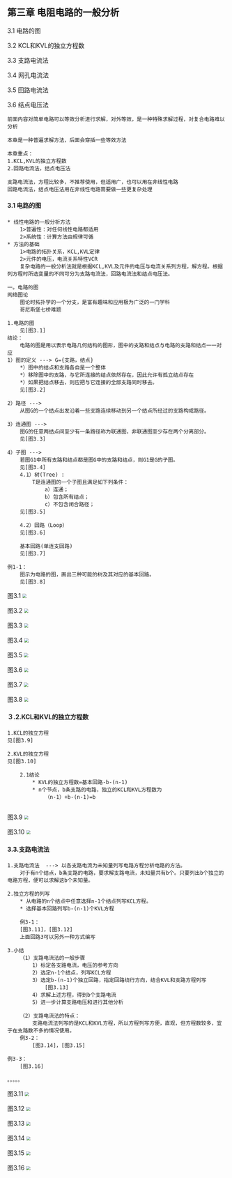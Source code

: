 ## 第三章 电阻电路的一般分析

3.1 电路的图

3.2 KCL和KVL的独立方程数

3.3 支路电流法

3.4 网孔电流法

3.5 回路电流法

3.6 结点电压法

```
前面内容对简单电路可以等效分析进行求解，对外等效，是一种特殊求解过程，对复合电路难以分析

本章是一种普遍求解方法，后面会穿插一些等效方法

本章重点：
1.KCL,KVL的独立方程数
2.回路电流法，结点电压法

支路电流法，方程比较多，不推荐使用，但适用广，也可以用在非线性电路
回路电流法，结点电压法用在非线性电路需要做一些更复杂处理
```
#### 3.1 电路的图

```
* 线性电路的一般分析方法
	1>普遍性：对任何线性电路都适用
	2>系统性：计算方法由规律可循
* 方法的基础
	1>电路的拓扑关系，KCL,KVL定律
	2>元件的电压，电流关系特性VCR
	复杂电路的一般分析法就是根据KCL,KVL及元件的电压与电流关系列方程，解方程。根据列方程时所选变量的不同可分为支路电流法，回路电流法和结点电压法。
	
一。电路的图
网络图论
	图论时拓扑学的一个分支，是富有趣味和应用极为广泛的一门学科
	哥尼斯堡七桥难题

1.电路的图
	见[图3.1]
结论：
	电路的图是用以表示电路几何结构的图形，图中的支路和结点与电路的支路和结点一一对应
1）图的定义 ---> G={支路，结点}
	*）图中的结点和支路各自是一个整体
	*）移除图中的支路，与它所连接的结点依然存在，因此允许有孤立结点存在
	*）如果把结点移去，则应把与它连接的全部支路同时移去。
	见[图3.2]

2）路径 ---> 
	从图G的一个结点出发沿着一些支路连续移动到另一个结点所经过的支路构成路径。
	
3）连通图 --->
	图G的任意两结点间至少有一条路径称为联通图，非联通图至少存在两个分离部分。
	见[图3.3]

4）子图 --->
	若图G1中所有支路和结点都是图G中的支路和结点，则G1是G的子图。
	见[图3.4]
	4.1）树(Tree) :
		T是连通图的一个子图且满足如下列条件：
            a）连通；
            b）包含所有结点；
            c）不包含闭合路径；
    见[图3.5]
    
    4.2）回路（Loop）
   	见[图3.6]
   	
   	基本回路(单连支回路)
   	见[图3.7]
   	
例1-1：
	图示为电路的图，画出三种可能的树及其对应的基本回路。
	见[图3.8]
```
图3.1
<img src="img/3/3.1.png" style="zoom:60%;" />

图3.2
<img src="img/3/3.2.png" style="zoom:60%;" />

图3.3
<img src="img/3/3.3.png" style="zoom:60%;" />

图3.4
<img src="img/3/3.4.png" style="zoom:60%;" />

图3.5
<img src="img/3/3.5.png" style="zoom:60%;" />

图3.6
<img src="img/3/3.6.png" style="zoom:60%;" />

图3.7
<img src="img/3/3.7.png" style="zoom:60%;" />

图3.8
<img src="img/3/3.8.png" style="zoom:60%;" />

#### ３.2.KCL和KVL的独立方程数
```
1.KCL的独立方程
见[图3.9]

2.KVL的独立方程
见[图3.10]

	2.1结论
		* KVL的独立方程数=基本回路-b-(n-1)
		* n个节点，b条支路的电路，独立的KCL和KVL方程数为
			（n-1）+b-(n-1)=b
			
```
图3.9
<img src="img/3/3.9.png" style="zoom:60%;" />

图3.10
<img src="img/3/3.10.png" style="zoom:60%;" />

#### 3.3.支路电流法
```
1.支路电流法  ---> 以各支路电流为未知量列写电路方程分析电路的方法。
	对于有n个结点，b条支路的电路，要求解支路电流，未知量共有b个。只要列出b个独立的电路方程，便可以求解这b个未知量。

2.独立方程的列写
	* 从电路的n个结点中任意选择n-1个结点列写KCL方程。
	* 选择基本回路列写b-(n-1)个KVL方程

	例3-1：
	[图3.11]，[图3.12]
	上面回路3可以另外一种方式编写
	
3.小结
	（1）支路电流法的一般步骤
		1）标定各支路电流，电压的参考方向
		2）选定n-1个结点，列写KCL方程
		3）选定b-(n-1)个独立回路，指定回路绕行方向，结合KVL和支路方程列写
			[图3.13]
		4）求解上述方程，得到b个支路电流
		5）进一步计算支路电压和进行其他分析
		
	（2）支路电流法的特点：
		支路电流法列写的是KCL和KVL方程，所以方程列写方便，直观，但方程数较多，宜于在支路数不多的情况使用。
	例3-2：
		[图3.14]，[图3.15]
	
例3-3：
	[图3.16]
	
。。。。。
```

图3.11
<img src="img/3/3.11.png" style="zoom:60%;" />

图3.12
<img src="img/3/3.12.png" style="zoom:60%;" />

图3.13
<img src="img/3/3.13.png" style="zoom:60%;" />

图3.14
<img src="img/3/3.14.png" style="zoom:60%;" />

图3.15
<img src="img/3/3.15.png" style="zoom:60%;" />

图3.16
<img src="img/3/3.16.png" style="zoom:60%;" />